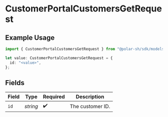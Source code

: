 # CustomerPortalCustomersGetRequest

## Example Usage

```typescript
import { CustomerPortalCustomersGetRequest } from "@polar-sh/sdk/models/operations/customerportalcustomersget.js";

let value: CustomerPortalCustomersGetRequest = {
  id: "<value>",
};
```

## Fields

| Field              | Type               | Required           | Description        |
| ------------------ | ------------------ | ------------------ | ------------------ |
| `id`               | *string*           | :heavy_check_mark: | The customer ID.   |